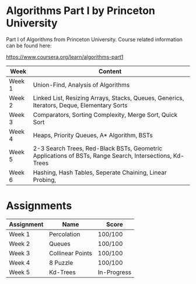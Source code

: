 # Algorithms Part I by Princeton University
 
Part I of Algorithms from Princeton University. Course related information can be found here:

https://www.coursera.org/learn/algorithms-part1


| Week | Content |
| --- | --- |
| Week 1 | Union-Find, Analysis of Algorithms |
| Week 2 | Linked List, Resizing Arrays, Stacks, Queues, Generics, Iterators, Deque, Elementary Sorts |
| Week 3 | Comparators, Sorting Complexity, Merge Sort, Quick Sort |
| Week 4 | Heaps, Priority Queues, A* Algorithm, BSTs |
| Week 5 | 2-3 Search Trees, Red-Black BSTs, Geometric Applications of BSTs, Range Search, Intersections, Kd-Trees |
| Week 6 | Hashing, Hash Tables, Seperate Chaining, Linear Probing, 

# Assignments

| Assignment | Name | Score |
| --- | --- | --- |
| Week 1 | Percolation | 100/100 |
| Week 2 | Queues | 100/100 |
| Week 3 | Collinear Points | 100/100 |
| Week 4 | 8 Puzzle | 100/100 |
| Week 5 | Kd-Trees | In-Progress | 
